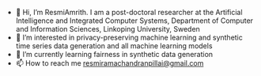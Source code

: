 - 👋 Hi, I’m ResmiAmrith. I am a post-doctoral researcher at the Artificial Intelligence and Integrated Computer Systems, Department of Computer and Information Sciences, Linkoping University, Sweden
- 👀 I’m interested in privacy-preserving machine learning and synthetic time series data generation and all machine learning models
- 🌱 I’m currently learning fairness in synthetic data generation
- 📫 How to reach me resmiramachandranpillai@gmail.com

<!---
ResmiAmrith/ResmiAmrith is a ✨ special ✨ repository because its `README.md` (this file) appears on your GitHub profile.
You can click the Preview link to take a look at your changes.
--->
